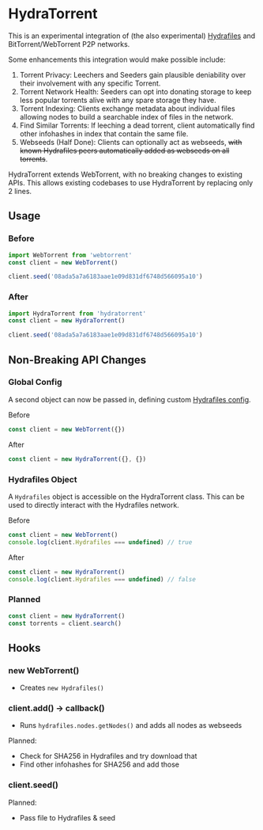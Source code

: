 # HydraTorrent
This is an experimental integration of (the also experimental) [Hydrafiles](https://github.com/StarfilesFileSharing/Hydrafiles/) and BitTorrent/WebTorrent P2P networks.

Some enhancements this integration would make possible include:
1. Torrent Privacy: Leechers and Seeders gain plausible deniability over their involvement with any specific Torrent.
2. Torrent Network Health: Seeders can opt into donating storage to keep less popular torrents alive with any spare storage they have.
3. Torrent Indexing: Clients exchange metadata about individual files allowing nodes to build a searchable index of files in the network.
4. Find Similar Torrents: If leeching a dead torrent, client automatically find other infohashes in index that contain the same file.
5. Webseeds (Half Done): Clients can optionally act as webseeds, ~~with known Hydrafiles peers automatically added as webseeds on all torrents~~.

HydraTorrent extends WebTorrent, with no breaking changes to existing APIs. This allows existing codebases to use HydraTorrent by replacing only 2 lines.

## Usage

### Before
```js
import WebTorrent from 'webtorrent'
const client = new WebTorrent()

client.seed('08ada5a7a6183aae1e09d831df6748d566095a10')
```

### After
```js
import HydraTorrent from 'hydratorrent'
const client = new HydraTorrent()

client.seed('08ada5a7a6183aae1e09d831df6748d566095a10')
```

## Non-Breaking API Changes
### Global Config
A second object can now be passed in, defining custom [Hydrafiles config](https://github.com/StarfilesFileSharing/Hydrafiles/wiki/Configuration).

Before
```js
const client = new WebTorrent({})
```
After
```js
const client = new HydraTorrent({}, {})
```
### Hydrafiles Object
A `Hydrafiles` object is accessible on the HydraTorrent class. This can be used to directly interact with the Hydrafiles network.

Before
```js
const client = new WebTorrent()
console.log(client.Hydrafiles === undefined) // true
```

After
```js
const client = new HydraTorrent()
console.log(client.Hydrafiles === undefined) // false
```

### Planned
```js
const client = new HydraTorrent()
const torrents = client.search()
```

## Hooks
### new WebTorrent()
- Creates `new Hydrafiles()`

### client.add() -> callback()
- Runs `hydrafiles.nodes.getNodes()` and adds all nodes as webseeds

Planned:
- Check for SHA256 in Hydrafiles and try download that
- Find other infohashes for SHA256 and add those

### client.seed()
Planned:
- Pass file to Hydrafiles & seed
